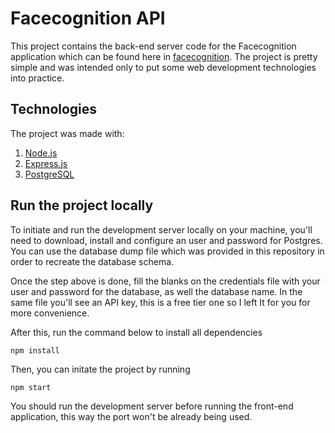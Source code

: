 # Facecognition API

This project contains the back-end server code for the Facecognition application which can be found here in [facecognition](https://github.com/mdibian/facecognition). The project is pretty simple and was intended only to put some web development technologies into practice.

## Technologies

The project was made with:

1. [Node.js](https://nodejs.org/en/)
2. [Express.js](https://expressjs.com/)
3. [PostgreSQL](https://www.postgresql.org/)

## Run the project locally

To initiate and run the development server locally on your machine, you'll need to download, install and configure an user and password for Postgres. You can use the database dump file which was provided in this repository in order to recreate the database schema.

Once the step above is done, fill the blanks on the credentials file with your user and password for the database, as well the database name. In the same file you'll see an API key, this is a free tier one so I left It for you for more convenience.

After this, run the command below to install all dependencies
 ```
 npm install
 ``` 
 
Then, you can initate the project by running
 ```
 npm start
 ```

You should run the development server before running the front-end application, this way the port won't be already being used.
